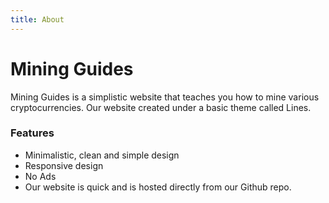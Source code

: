 ```yaml
---
title: About
---
```


# Mining Guides

Mining Guides is a simplistic website that teaches you how to mine various cryptocurrencies. Our website created under a basic theme called Lines.

### Features

- Minimalistic, clean and simple design
- Responsive design
- No Ads
- Our website is quick and is hosted directly from our Github repo.
